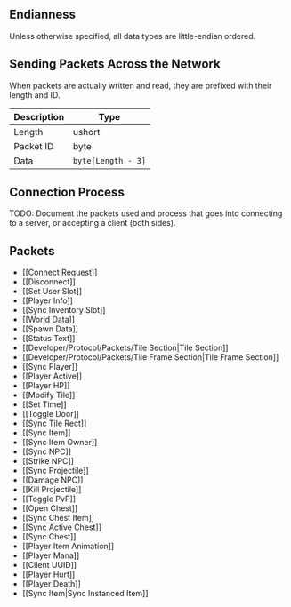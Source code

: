 ## Endianness
Unless otherwise specified, all data types are little-endian ordered.

## Sending Packets Across the Network
When packets are actually written and read, they are prefixed with their length and ID.

| Description | Type               |
|-------------|--------------------|
| Length      | ushort             |
| Packet ID   | byte               |
| Data        | `byte[Length - 3]` |

## Connection Process
TODO: Document the packets used and process that goes into connecting to a server, or accepting a client (both sides).

## Packets
- [[Connect Request]]
- [[Disconnect]]
- [[Set User Slot]]
- [[Player Info]]
- [[Sync Inventory Slot]]
- [[World Data]]
- [[Spawn Data]]
- [[Status Text]]
- [[Developer/Protocol/Packets/Tile Section|Tile Section]]
- [[Developer/Protocol/Packets/Tile Frame Section|Tile Frame Section]]
- [[Sync Player]]
- [[Player Active]]
- [[Player HP]]
- [[Modify Tile]]
- [[Set Time]]
- [[Toggle Door]]
- [[Sync Tile Rect]]
- [[Sync Item]]
- [[Sync Item Owner]]
- [[Sync NPC]]
- [[Strike NPC]]
- [[Sync Projectile]]
- [[Damage NPC]]
- [[Kill Projectile]]
- [[Toggle PvP]]
- [[Open Chest]]
- [[Sync Chest Item]]
- [[Sync Active Chest]]
- [[Sync Chest]]
- [[Player Item Animation]]
- [[Player Mana]]
- [[Client UUID]]
- [[Player Hurt]]
- [[Player Death]]
- [[Sync Item\|Sync Instanced Item]]